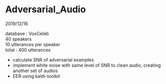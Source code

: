 # Adversarial_Audio

2019/12/16

database : VoxCeleb <br>
           40 speakers <br>
           10 utterances per speaker <br>
           total : 400 utterances <br>

- calculate SNR of adversarial examples
- implement white noise with same level of SNR to clean audio, creating another set of audios
- EER using kaldi-toolkit

